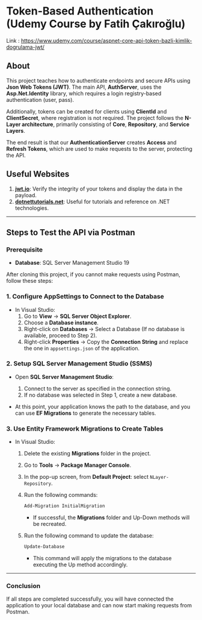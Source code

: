 # Token-Based Authentication (Udemy Course by Fatih Çakıroğlu)
Link : https://www.udemy.com/course/aspnet-core-api-token-bazli-kimlik-dogrulama-jwt/

## About

This project teaches how to authenticate endpoints and secure APIs using **Json Web Tokens (JWT)**. The main API, **AuthServer**, uses the **Asp.Net.Identity** library, which requires a login registry-based authentication (user, pass). 

Additionally, tokens can be created for clients using **ClientId** and **ClientSecret**, where registration is not required. The project follows the **N-Layer architecture**, primarily consisting of **Core**, **Repository**, and **Service Layers**.

The end result is that our **AuthenticationServer** creates **Access** and **Refresh Tokens**, which are used to make requests to the server, protecting the API.

## Useful Websites

1. **[jwt.io](https://jwt.io)**: Verify the integrity of your tokens and display the data in the payload.
2. **[dotnettutorials.net](https://dotnettutorials.net)**: Useful for tutorials and reference on .NET technologies.

---

## Steps to Test the API via Postman

### Prerequisite
- **Database**: SQL Server Management Studio 19

After cloning this project, if you cannot make requests using Postman, follow these steps:

### 1. Configure AppSettings to Connect to the Database
- In Visual Studio:
  1. Go to **View** -> **SQL Server Object Explorer**.
  2. Choose a **Database instance**.
  3. Right-click on **Databases** -> Select a Database (If no database is available, proceed to Step 2).
  4. Right-click **Properties** -> Copy the **Connection String** and replace the one in `appsettings.json` of the application.

### 2. Setup SQL Server Management Studio (SSMS)
- Open **SQL Server Management Studio**:
  1. Connect to the server as specified in the connection string.
  2. If no database was selected in Step 1, create a new database.
  
- At this point, your application knows the path to the database, and you can use **EF Migrations** to generate the necessary tables.

### 3. Use Entity Framework Migrations to Create Tables
- In Visual Studio:
  1. Delete the existing **Migrations** folder in the project.
  2. Go to **Tools** -> **Package Manager Console**.
  3. In the pop-up screen, from **Default Project**: select `NLayer-Repository`.
  4. Run the following commands:
     
     ```bash
     Add-Migration InitialMigration
     ```

     - If successful, the **Migrations** folder and Up-Down methods will be recreated.
  
  5. Run the following command to update the database:
  
     ```bash
     Update-Database
     ```

     - This command will apply the migrations to the database executing the Up method accordingly.

---

### Conclusion
If all steps are completed successfully, you will have connected the application to your local database and can now start making requests from Postman.

